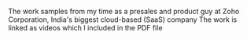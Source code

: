 The work samples from my time as a presales and product guy at Zoho Corporation, India's biggest cloud-based (SaaS) company
The work is linked as videos which I included in the PDF file 

